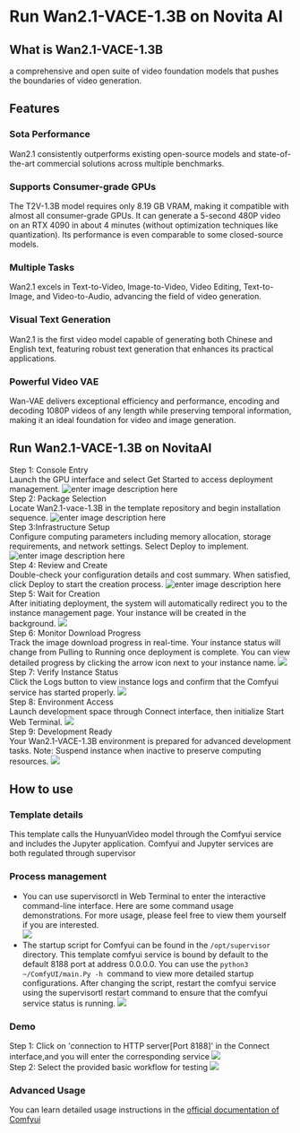# Run Wan2.1-VACE-1.3B on Novita AI
## What is Wan2.1-VACE-1.3B
a comprehensive and open suite of video foundation models that pushes the boundaries of video generation.
## Features
### Sota Performance
Wan2.1 consistently outperforms existing open-source models and state-of-the-art commercial solutions across multiple benchmarks.
### Supports Consumer-grade GPUs
The T2V-1.3B model requires only 8.19 GB VRAM, making it compatible with almost all consumer-grade GPUs. It can generate a 5-second 480P video on an RTX 4090 in about 4 minutes (without optimization techniques like quantization). Its performance is even comparable to some closed-source models.
### Multiple Tasks
Wan2.1 excels in Text-to-Video, Image-to-Video, Video Editing, Text-to-Image, and Video-to-Audio, advancing the field of video generation.
### Visual Text Generation
Wan2.1 is the first video model capable of generating both Chinese and English text, featuring robust text generation that enhances its practical applications.
### Powerful Video VAE
Wan-VAE delivers exceptional efficiency and performance, encoding and decoding 1080P videos of any length while preserving temporal information, making it an ideal foundation for video and image generation.
## Run Wan2.1-VACE-1.3B on NovitaAI
Step 1: Console Entry  
Launch the GPU interface and select Get Started to access deployment management.
![enter image description here](https://imagedelivery.net/GFvwKVAtCfKnMHdvDobR4A/6162dcd7-79a0-4677-d9f7-bee78194d100/public)  
Step 2: Package Selection  
Locate Wan2.1-vace-1.3B in the template repository and begin installation sequence.
![enter image description here](https://imagedelivery.net/GFvwKVAtCfKnMHdvDobR4A/6cf9bdc4-55d8-48f7-b334-499205ca4600/public)  
Step 3:Infrastructure Setup  
Configure computing parameters including memory allocation, storage requirements, and network settings. Select Deploy to implement.
![enter image description here](https://imagedelivery.net/GFvwKVAtCfKnMHdvDobR4A/98da0a59-ab27-4fef-5db0-65ec1b142f00/public)  
Step 4: Review and Create  
Double-check your configuration details and cost summary. When satisfied, click Deploy to start the creation process.
![enter image description here](https://imagedelivery.net/GFvwKVAtCfKnMHdvDobR4A/7e544ac9-6f0f-444d-b323-5e71bfc0a200/public)  
Step 5: Wait for Creation  
After initiating deployment, the system will automatically redirect you to the instance management page. Your instance will be created in the background.
![](https://imagedelivery.net/GFvwKVAtCfKnMHdvDobR4A/105259c3-c302-4918-8c6c-308ac1d4d700/public)  
Step 6: Monitor Download Progress  
Track the image download progress in real-time. Your instance status will change from Pulling to Running once deployment is complete. You can view detailed progress by clicking the arrow icon next to your instance name.
![](https://imagedelivery.net/GFvwKVAtCfKnMHdvDobR4A/a7ab8e5d-8c23-4cab-1ae7-e6bbfef9fb00/public)  
Step 7: Verify Instance Status  
Click the Logs button to view instance logs and confirm that the Comfyui service has started properly.
![](https://imagedelivery.net/GFvwKVAtCfKnMHdvDobR4A/d3c2a679-9eb1-4389-ab20-f3fe82766600/public)  
Step 8: Environment Access  
Launch development space through Connect interface, then initialize Start Web Terminal.
![](https://imagedelivery.net/GFvwKVAtCfKnMHdvDobR4A/841708e0-3b5d-41ab-0c49-392808a8b000/public)  
Step 9: Development Ready  
Your Wan2.1-VACE-1.3B environment is prepared for advanced development tasks. Note: Suspend instance when inactive to preserve computing resources.
![](https://imagedelivery.net/GFvwKVAtCfKnMHdvDobR4A/17facaca-aa02-4ad5-da83-8aa16d244e00/public)  
## How to use
### Template details
This template calls the HunyuanVideo model through the Comfyui service and includes the Jupyter application. Comfyui and Jupyter services are both regulated through supervisor
### Process management
- You can use supervisorctl in Web Terminal to enter the interactive command-line interface. Here are some command usage demonstrations. For more usage, please feel free to view them yourself if you are interested.  
![](https://imagedelivery.net/GFvwKVAtCfKnMHdvDobR4A/9d03178d-6be1-4516-cf29-0e86776a9e00/public)
- The startup script for Comfyui can be found in the ```/opt/supervisor``` directory. This template comfyui service is bound by default to the default 8188 port at address 0.0.0.0. You can use the ```python3 ~/ComfyUI/main.Py -h ```command to view more detailed startup configurations. After changing the script, restart the comfyui service using the supervisortl restart command to ensure that the comfyui service status is running.
![](https://imagedelivery.net/GFvwKVAtCfKnMHdvDobR4A/0a957eaf-a97f-4075-31de-e731d8a15400/public)
### Demo
Step 1: Click on 'connection to HTTP server[Port 8188]' in the Connect interface,and you will enter the corresponding service
![](https://imagedelivery.net/GFvwKVAtCfKnMHdvDobR4A/e5998040-499c-421e-2a95-3ad52939df00/public)  
Step 2: Select the provided basic workflow for testing
![](https://imagedelivery.net/GFvwKVAtCfKnMHdvDobR4A/dd83fbc6-0f4e-44d8-8ee4-dad534886e00/public)
### Advanced Usage
You can learn detailed usage instructions in the [official documentation of Comfyui](https://docs.comfy.org/)  
